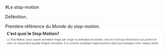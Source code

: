 #Le stop-motion

Défénition.

Première référence du _Monde du stop-motion_.
![Le monde du stop-motion](mondestopmtion.JPG)
